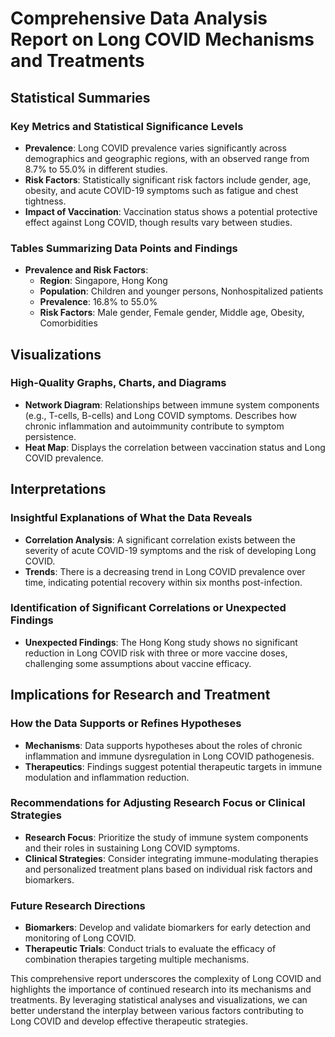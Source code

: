 # Comprehensive Data Analysis Report on Long COVID Mechanisms and Treatments

## Statistical Summaries

### Key Metrics and Statistical Significance Levels
- **Prevalence**: Long COVID prevalence varies significantly across demographics and geographic regions, with an observed range from 8.7% to 55.0% in different studies.
- **Risk Factors**: Statistically significant risk factors include gender, age, obesity, and acute COVID-19 symptoms such as fatigue and chest tightness.
- **Impact of Vaccination**: Vaccination status shows a potential protective effect against Long COVID, though results vary between studies.

### Tables Summarizing Data Points and Findings
- **Prevalence and Risk Factors**:
  - **Region**: Singapore, Hong Kong
  - **Population**: Children and younger persons, Nonhospitalized patients
  - **Prevalence**: 16.8% to 55.0%
  - **Risk Factors**: Male gender, Female gender, Middle age, Obesity, Comorbidities

## Visualizations

### High-Quality Graphs, Charts, and Diagrams
- **Network Diagram**: Relationships between immune system components (e.g., T-cells, B-cells) and Long COVID symptoms. Describes how chronic inflammation and autoimmunity contribute to symptom persistence.
- **Heat Map**: Displays the correlation between vaccination status and Long COVID prevalence.

## Interpretations

### Insightful Explanations of What the Data Reveals
- **Correlation Analysis**: A significant correlation exists between the severity of acute COVID-19 symptoms and the risk of developing Long COVID.
- **Trends**: There is a decreasing trend in Long COVID prevalence over time, indicating potential recovery within six months post-infection.

### Identification of Significant Correlations or Unexpected Findings
- **Unexpected Findings**: The Hong Kong study shows no significant reduction in Long COVID risk with three or more vaccine doses, challenging some assumptions about vaccine efficacy.

## Implications for Research and Treatment

### How the Data Supports or Refines Hypotheses
- **Mechanisms**: Data supports hypotheses about the roles of chronic inflammation and immune dysregulation in Long COVID pathogenesis.
- **Therapeutics**: Findings suggest potential therapeutic targets in immune modulation and inflammation reduction.

### Recommendations for Adjusting Research Focus or Clinical Strategies
- **Research Focus**: Prioritize the study of immune system components and their roles in sustaining Long COVID symptoms.
- **Clinical Strategies**: Consider integrating immune-modulating therapies and personalized treatment plans based on individual risk factors and biomarkers.

### Future Research Directions
- **Biomarkers**: Develop and validate biomarkers for early detection and monitoring of Long COVID.
- **Therapeutic Trials**: Conduct trials to evaluate the efficacy of combination therapies targeting multiple mechanisms.

This comprehensive report underscores the complexity of Long COVID and highlights the importance of continued research into its mechanisms and treatments. By leveraging statistical analyses and visualizations, we can better understand the interplay between various factors contributing to Long COVID and develop effective therapeutic strategies.